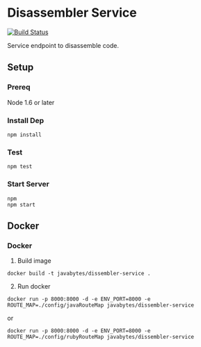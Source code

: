 # Disassembler Service

[![Build Status](https://travis-ci.org/jkeam/disassembler_service.svg?branch=master)](https://travis-ci.org/jkeam/disassembler_service)

Service endpoint to disassemble code.

## Setup

### Prereq
Node 1.6 or later

### Install Dep
```
npm install
```

### Test
```
npm test
```

### Start Server
```
npm
npm start
```

## Docker

### Docker
1.  Build image 
  ```
  docker build -t javabytes/dissembler-service .
  ```

2.  Run docker
  ```
  docker run -p 8000:8000 -d -e ENV_PORT=8000 -e ROUTE_MAP=./config/javaRouteMap javabytes/dissembler-service
  ```

  or

  ```
  docker run -p 8000:8000 -d -e ENV_PORT=8000 -e ROUTE_MAP=./config/rubyRouteMap javabytes/dissembler-service
  ```
